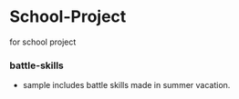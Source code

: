 # School-Project
 for school project

### battle-skills
- sample includes battle skills made in summer vacation.